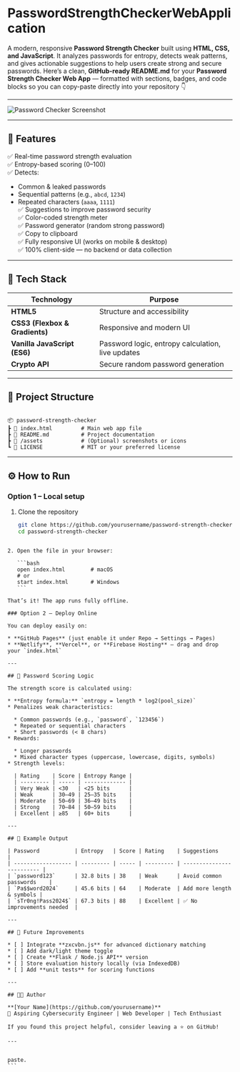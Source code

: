 # PasswordStrengthCheckerWebApplication
A modern, responsive **Password Strength Checker** built using **HTML, CSS, and JavaScript**. It analyzes passwords for entropy, detects weak patterns, and gives actionable suggestions to help users create strong and secure passwords. 
Here’s a clean, **GitHub-ready README.md** for your **Password Strength Checker Web App** — formatted with sections, badges, and code blocks so you can copy-paste directly into your repository 👇

---  

![Password Checker Screenshot](https://user-images.githubusercontent.com/00000000/placeholder.png) 

---

## 🚀 Features  

✅ Real-time password strength evaluation  
✅ Entropy-based scoring (0–100)  
✅ Detects:  
- Common & leaked passwords  
- Sequential patterns (e.g., `abcd`, `1234`)  
- Repeated characters (`aaaa`, `1111`)  
✅ Suggestions to improve password security  
✅ Color-coded strength meter  
✅ Password generator (random strong password)  
✅ Copy to clipboard  
✅ Fully responsive UI (works on mobile & desktop)  
✅ 100% client-side — no backend or data collection  

---

## 🧠 Tech Stack  

| Technology | Purpose |
|-------------|----------|
| **HTML5** | Structure and accessibility |
| **CSS3 (Flexbox & Gradients)** | Responsive and modern UI |
| **Vanilla JavaScript (ES6)** | Password logic, entropy calculation, live updates |
| **Crypto API** | Secure random password generation |

---

## 📂 Project Structure  

```

📦 password-strength-checker
┣ 📜 index.html         # Main web app file
┣ 📜 README.md          # Project documentation
┣ 📁 /assets            # (Optional) screenshots or icons
┗ 📜 LICENSE            # MIT or your preferred license

````

---

## ⚙️ How to Run  

### Option 1 – Local setup  
1. Clone the repository  
   ```bash
   git clone https://github.com/yourusername/password-strength-checker.git
   cd password-strength-checker
````

2. Open the file in your browser:

   ```bash
   open index.html        # macOS
   # or
   start index.html       # Windows
   ```

That’s it! The app runs fully offline.

### Option 2 – Deploy Online

You can deploy easily on:

* **GitHub Pages** (just enable it under Repo → Settings → Pages)
* **Netlify**, **Vercel**, or **Firebase Hosting** — drag and drop your `index.html`

---

## 🧮 Password Scoring Logic

The strength score is calculated using:

* **Entropy formula:** `entropy = length * log2(pool_size)`
* Penalizes weak characteristics:

  * Common passwords (e.g., `password`, `123456`)
  * Repeated or sequential characters
  * Short passwords (< 8 chars)
* Rewards:

  * Longer passwords
  * Mixed character types (uppercase, lowercase, digits, symbols)
* Strength levels:

  | Rating    | Score | Entropy Range |
  | --------- | ----- | ------------- |
  | Very Weak | <30   | <25 bits      |
  | Weak      | 30–49 | 25–35 bits    |
  | Moderate  | 50–69 | 36–49 bits    |
  | Strong    | 70–84 | 50–59 bits    |
  | Excellent | ≥85   | 60+ bits      |

---

## 🧰 Example Output

| Password           | Entropy   | Score | Rating    | Suggestions               |
| ------------------ | --------- | ----- | --------- | ------------------------- |
| `password123`      | 32.8 bits | 38    | Weak      | Avoid common passwords    |
| `Pa$$word2024`     | 45.6 bits | 64    | Moderate  | Add more length & symbols |
| `sTr0ng!Pass2024$` | 67.3 bits | 88    | Excellent | ✅ No improvements needed  |

---

## 🧩 Future Improvements

* [ ] Integrate **zxcvbn.js** for advanced dictionary matching
* [ ] Add dark/light theme toggle
* [ ] Create **Flask / Node.js API** version
* [ ] Store evaluation history locally (via IndexedDB)
* [ ] Add **unit tests** for scoring functions

---

## 🧑‍💻 Author

**[Your Name](https://github.com/yourusername)**
💼 Aspiring Cybersecurity Engineer | Web Developer | Tech Enthusiast

If you found this project helpful, consider leaving a ⭐ on GitHub!

---


paste.
```
